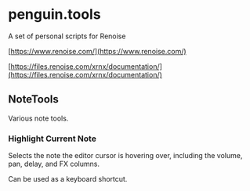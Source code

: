 # penguin.tools

A set of personal scripts for Renoise

[https://www.renoise.com/](https://www.renoise.com/)

[https://files.renoise.com/xrnx/documentation/](https://files.renoise.com/xrnx/documentation/)

## NoteTools

Various note tools.

### Highlight Current Note

Selects the note the editor cursor is hovering over, including the volume, pan, delay, and FX columns.

Can be used as a keyboard shortcut.

